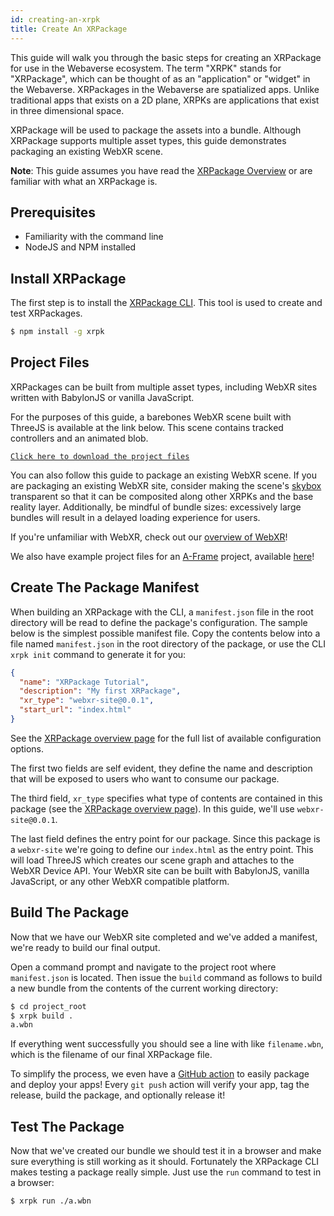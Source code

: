 ```yaml
---
id: creating-an-xrpk
title: Create An XRPackage
---
```


This guide will walk you through the basic steps for creating an XRPackage for use in the Webaverse ecosystem. The term "XRPK" stands for "XRPackage", which can be thought of as an "application" or "widget" in the Webaverse. XRPackages in the Webaverse are spatialized apps. Unlike traditional apps that exists on a 2D plane, XRPKs are applications that exist in three dimensional space.

XRPackage will be used to package the assets into a bundle. Although XRPackage supports multiple asset types, this guide demonstrates packaging an existing WebXR scene.

**Note**: This guide assumes you have read the [XRPackage Overview](./1-xrpackage-overview.md) or are familiar with what an XRPackage is.

## Prerequisites

- Familiarity with the command line
- NodeJS and NPM installed

## Install XRPackage

The first step is to install the <a href="https://www.npmjs.com/package/xrpk" target="_blank" rel="noopener noreferrer">XRPackage CLI</a>. This tool is used to create and test XRPackages.

```bash
$ npm install -g xrpk
```

## Project Files

XRPackages can be built from multiple asset types, including WebXR sites written with BabylonJS or vanilla JavaScript.

For the purposes of this guide, a barebones WebXR scene built with ThreeJS is available at the link below. This scene contains tracked controllers and an animated blob.

<a href="https://github.com/MLH-Fellowship/threejs-demo/archive/master.zip" target="_blank" rel="noopener noreferrer">`Click here to download the project files`</a>

You can also follow this guide to package an existing WebXR scene. If you are packaging an existing WebXR site, consider making the scene's [skybox](../glossary.md#skybox) transparent so that it can be composited along other XRPKs and the base reality layer. Additionally, be mindful of bundle sizes: excessively large bundles will result in a delayed loading experience for users.

If you're unfamiliar with WebXR, check out our [overview of WebXR](./6-webxr-overview.md)!

We also have example project files for an <a href="https://aframe.io/" target="_blank" rel="noopener noreferrer">A-Frame</a> project, available <a href="https://github.com/MLH-Fellowship/aframe-demo/archive/master.zip" target="_blank" rel="noopener noreferrer">here</a>!

## Create The Package Manifest

When building an XRPackage with the CLI, a `manifest.json` file in the root directory will be read to define the package's configuration. The sample below is the simplest possible manifest file. Copy the contents below into a file named `manifest.json` in the root directory of the package, or use the CLI `xrpk init` command to generate it for you:

```json
{
  "name": "XRPackage Tutorial",
  "description": "My first XRPackage",
  "xr_type": "webxr-site@0.0.1",
  "start_url": "index.html"
}
```

See the [XRPackage overview page](./index.md#package-configuration) for the full list of available configuration options.

The first two fields are self evident, they define the name and description that will be exposed to users who want to consume our package.

The third field, `xr_type` specifies what type of contents are contained in this package (see the [XRPackage overview page](./index.md#whats-in-a-package)). In this guide, we'll use `webxr-site@0.0.1`.

The last field defines the entry point for our package. Since this package is a `webxr-site` we're going to define our `index.html` as the entry point. This will load ThreeJS which creates our scene graph and attaches to the WebXR Device API. Your WebXR site can be built with BabylonJS, vanilla JavaScript, or any other WebXR compatible platform.

## Build The Package

Now that we have our WebXR site completed and we've added a manifest, we're ready to build our final output.

Open a command prompt and navigate to the project root where `manifest.json` is located. Then issue the `build` command as follows to build a new bundle from the contents of the current working directory:

```bash
$ cd project_root
$ xrpk build .
a.wbn
```

If everything went successfully you should see a line with like `filename.wbn`, which is the filename of our final XRPackage file.

To simplify the process, we even have a <a href="https://github.com/webaverse/xrpackage-build-action" target="_blank" rel="noopener noreferrer">GitHub action</a> to easily package and deploy your apps! Every `git push` action will verify your app, tag the release, build the package, and optionally release it!

## Test The Package

Now that we've created our bundle we should test it in a browser and make sure everything is still working as it should. Fortunately the XRPackage CLI makes testing a package really simple. Just use the `run` command to test in a browser:

```bash
$ xrpk run ./a.wbn
```

